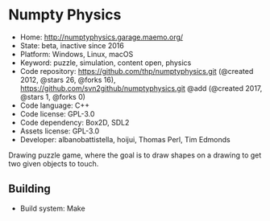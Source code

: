 # Numpty Physics

- Home: http://numptyphysics.garage.maemo.org/
- State: beta, inactive since 2016
- Platform: Windows, Linux, macOS
- Keyword: puzzle, simulation, content open, physics
- Code repository: https://github.com/thp/numptyphysics.git (@created 2012, @stars 26, @forks 16), https://github.com/svn2github/numptyphysics.git @add (@created 2017, @stars 1, @forks 0)
- Code language: C++
- Code license: GPL-3.0
- Code dependency: Box2D, SDL2
- Assets license: GPL-3.0
- Developer: albanobattistella, hoijui, Thomas Perl, Tim Edmonds

Drawing puzzle game, where the goal is to draw shapes on a drawing to get two given objects to touch.

## Building

- Build system: Make
